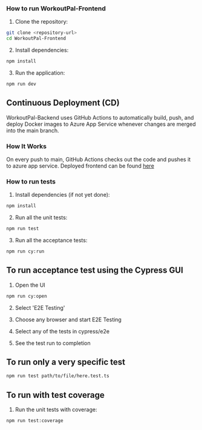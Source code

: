 ### How to run WorkoutPal-Frontend

1. Clone the repository:
```bash
git clone <repository-url>
cd WorkoutPal-Frontend
```

2. Install dependencies:
```bash
npm install
```

3. Run the application:
```bash
npm run dev
```

## Continuous Deployment (CD)

WorkoutPal-Backend uses GitHub Actions to automatically build, push, and deploy Docker images to Azure App Service whenever changes are merged into the main branch.

### How It Works
 On every push to main, GitHub Actions checks out the code and pushes it to azure app service. Deployed frontend can be found [here](workoutpal-frontend-bnauhbbafdcqh7ds.canadacentral-01.azurewebsites.net)

### How to run tests

1. Install dependencies (if not yet done):
```bash
npm install
```

2. Run all the unit tests:
```bash
npm run test
```

3. Run all the acceptance tests:
```bash
npm run cy:run
```

## To run acceptance test using the Cypress GUI

1. Open the UI
```bash
npm run cy:open
```

2. Select 'E2E Testing'

3. Choose any browser and start E2E Testing

4. Select any of the tests in cypress/e2e

5. See the test run to completion

## To run only a very specific test

```bash
npm run test path/to/file/here.test.ts
```

## To run with test coverage

1. Run the unit tests with coverage:
```bash
npm run test:coverage
```
